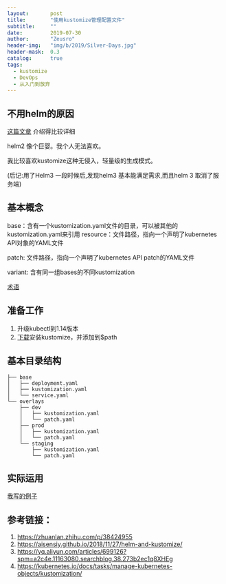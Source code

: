 ```yaml
---
layout:       post
title:        "使用kustomize管理配置文件"
subtitle:     ""
date:         2019-07-30
author:       "Zeusro"
header-img:   "img/b/2019/Silver-Days.jpg"
header-mask:  0.3
catalog:      true
tags:
  - kustomize
  - DevOps
  - 从入门到放弃
---
```


## 不用helm的原因

[这篇文章](https://medium.com/virtuslab/think-twice-before-using-helm-25fbb18bc822) 介绍得比较详细

helm2 像个巨婴。我个人无法喜欢。

我比较喜欢kustomize这种无侵入，轻量级的生成模式。

(后记:用了Helm3 一段时候后,发现helm3 基本能满足需求,而且helm 3 取消了服务端)

## 基本概念

base：含有一个kustomization.yaml文件的目录，可以被其他的kustomization.yaml来引用
resource：文件路径，指向一个声明了kubernetes API对象的YAML文件

patch: 文件路径，指向一个声明了kubernetes API patch的YAML文件

variant: 含有同一组bases的不同kustomization


[术语](https://github.com/kubernetes-sigs/kustomize/blob/master/docs/glossary.md)

## 准备工作

1. 升级kubectl到1.14版本
1. [下载](https://github.com/kubernetes-sigs/kustomize/releases)安装kustomize，并添加到$path

## 基本目录结构

```
├── base
│   ├── deployment.yaml
│   ├── kustomization.yaml
│   └── service.yaml
└── overlays
    ├── dev
    │   ├── kustomization.yaml
    │   └── patch.yaml
    ├── prod
    │   ├── kustomization.yaml
    │   └── patch.yaml
    └── staging
        ├── kustomization.yaml
        └── patch.yaml
```

## 实际运用

[我写的例子](https://github.com/zeusro/kustomize-example)


## 参考链接：

1. https://zhuanlan.zhihu.com/p/38424955
1. https://aisensiy.github.io/2018/11/27/helm-and-kustomize/
2. https://yq.aliyun.com/articles/699126?spm=a2c4e.11163080.searchblog.38.273b2ec1q8XHEg
3. https://kubernetes.io/docs/tasks/manage-kubernetes-objects/kustomization/